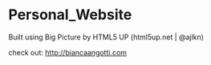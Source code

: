 # Personal_Website

Built using Big Picture by HTML5 UP (html5up.net | @ajlkn)

check out: http://biancaangotti.com
